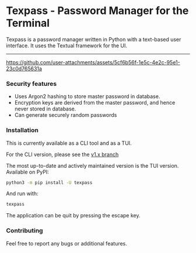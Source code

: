 # Texpass - Password Manager for the Terminal

Texpass is a password manager written in Python with a text-based user interface. It uses the Textual framework for the UI.

---

https://github.com/user-attachments/assets/5cf6b56f-1e5c-4e2c-95e1-23c0d765631a

### Security features
- Uses Argon2 hashing to store master password in database.
- Encryption keys are derived from the master password, and hence never stored in database.
- Can generate securely random passwords

### Installation
This is currently available as a CLI tool and as a TUI.

For the CLI version, please see the [v1.x branch](https://github.com/Rinceri/password-manager/tree/v1.x)

The most up-to-date and actively maintained version is the TUI version. Available on PyPI:
```sh
python3 -m pip install -U texpass 
```
And run with:
```sh
texpass
```
The application can be quit by pressing the escape key.

### Contributing
Feel free to report any bugs or additional features.
